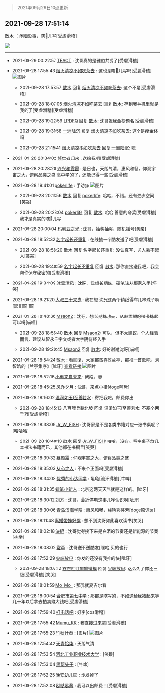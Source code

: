 > 2021年09月29日10点更新
<link rel="stylesheet" href="https://cdn.jsdelivr.net/gh/taotie6/sampleJSON@main/css/photo_show.css">
<meta name="referrer" content="no-referrer" />


 ## 2021-09-28 17:51:14 

 [㪚木](https://www.coolapk.com/feed/30323488?shareKey=YWMyYTgxNzdkMGNjNjE1MmU3ZTY~) ：闲着没事，瞎🐔儿写[受虐滑稽] 

<div class="album">
<img class="img-item" src="https://image.coolapk.com/feed/2021/0928/17/1081091_bdb25489_2672_604@3648x2053.jpeg" />
</div>

 ------- 

- 2021-09-29 00:22:57 [TEACT](uid=1436689) : 沈哥真的是雅俗共赏了[受虐滑稽] 

- 2021-09-28 17:55:43 [烟火清凉不如吃茶去](uid=4279524) : 这也是瞎🐔儿写吗[受虐滑稽] ![图片](https://image.coolapk.com/feed/2020/0423/09/1936170_a5374219_4717_011@1440x1920.jpeg)

    - 2021-09-28 17:57:57 [㪚木](uid=1081091) 回复 [烟火清凉不如吃茶去](uid=4279524): 这个不是[受虐滑稽] 

    - 2021-09-28 18:07:05 [烟火清凉不如吃茶去](uid=4279524) 回复 [㪚木](uid=1081091): 存到我手机里就是我的了[受虐滑稽][受虐滑稽] 

    - 2021-09-28 19:22:59 [LPDFQ](uid=1865902) 回复 [㪚木](uid=1081091): 沈哥祝我金榜题名[受虐滑稽] 

    - 2021-09-28 19:31:58 [一洲陆沉](uid=889471) 回复 [烟火清凉不如吃茶去](uid=4279524): 这个是瘦金体吗 

    - 2021-09-28 21:15:41 [烟火清凉不如吃茶去](uid=4279524) 回复 [一洲陆沉](uid=889471): 嗯 

- 2021-09-28 20:34:02 [悼亡者归来](uid=2627573) : 送给我吧[受虐滑稽] 

- 2021-09-28 20:28:20 [兴兴和霞霞](uid=2029334) : 是日也，天朗气清，惠风和畅，仰观宇宙之大，俯察品类之盛
高中学的了，还能记得一些[受虐滑稽] 

- 2021-09-28 19:41:01 [pokerlife](uid=575409) : 手动@ ![图片](https://image.coolapk.com/feed/2021/0928/19/575409_989a8165_9260_6939@1481x1481.jpeg)

    - 2021-09-28 20:11:56 [㪚木](uid=1081091) 回复 [pokerlife](uid=575409): 哈哈，不错。还有进步空间[笑哭] 

    - 2021-09-28 20:23:04 [pokerlife](uid=575409) 回复 [㪚木](uid=1081091): 哈哈 善意的夸奖[受虐滑稽]我才是真实的瞎🐔儿写 

- 2021-09-28 20:00:04 [玛利亚之光](uid=3142203) : 沈哥，抽奖抽奖，随机摇号[亲亲] 

- 2021-09-28 18:52:32 [名字起长还重复](uid=485854) : 在线抽一个酷友送了吧[受虐滑稽] 

    - 2021-09-28 18:58:20 [㪚木](uid=1081091) 回复 [名字起长还重复](uid=485854): 没认真写，送人丢不起人[笑哭] 

    - 2021-09-28 19:40:59 [名字起长还重复](uid=485854) 回复 [㪚木](uid=1081091): 那你直接送我吧，我会帮你保守秘密的[受虐滑稽] 

- 2021-09-28 19:34:09 [沐雪清风](uid=746399) : 沈哥，我想长期练，硬笔该从那家入手[坏笑] 

- 2021-09-28 19:21:20 [大叔三十来岁](uid=5360167) : 我在想  沈兄这两个镇纸得车几串珠子啊[耶][耶][耶] 

- 2021-09-28 18:48:36 [Msaon2](uid=3407679) : 沈哥，想长期练功夫，从赵孟頫的楷书练起可以吗[喵喵] 

    - 2021-09-28 18:56:40 [㪚木](uid=1081091) 回复 [Msaon2](uid=3407679): 可以，但不太建议。个人经验而言，建议从智永千字文或者大字阴符经入手 

    - 2021-09-28 19:20:45 [Msaon2](uid=3407679) 回复 [㪚木](uid=1081091): 好的谢谢沈哥[喵喵] 

- 2021-09-28 18:54:24 [㪚木](uid=1081091) : 看回复，大家都蛮喜欢兰亭，那推一首歌吧。刘智晗的《兰亭集序》[呲牙]
<a class="feed-link-url" href="https://t4.kugou.com/song.html?id=3E9yC6cy1V3" title="https://t4.kugou.com/song.html?id=3E9yC6cy1V3" target="_blank" rel="nofollow">查看链接</a> ![图片](https://image.coolapk.com/feed/2019/0507/23/1081091_4650_1821@280x157.gif)

- 2021-09-28 18:52:16 [小惠来自未来](uid=847097) : 我姓，惠 

- 2021-09-28 18:45:25 [风乔夕月](uid=2725527) : 沈哥，来点小楷[doge呵斥] 

- 2021-09-28 18:16:02 [温润如玉l至善若水](uid=1713789) : 寄把我吧，邮费你出 

    - 2021-09-28 18:45:13 [八百膘兵蹦北坡](uid=1105274) 回复 [温润如玉l至善若水](uid=1713789): 不塞个两千万[受虐滑稽] 

- 2021-09-28 18:38:09 [Jr_W_FISH](uid=444123) : 沈哥家是不是各类书籍对应一张书桌呢？[哈哈哈] 

    - 2021-09-28 18:40:13 [㪚木](uid=1081091) 回复 [Jr_W_FISH](uid=444123): 哈哈，没有。写字桌子放几本书法书籍而已，其他都在书橱里[笑哭] 

- 2021-09-28 18:39:32 [慕颜霜](uid=3801065) : 仰观宇宙之大，俯察品类之盛 

- 2021-09-28 18:35:03 [从心之人](uid=3359478) : 不来个正面吗[受虐滑稽] 

- 2021-09-28 18:34:08 [优秀的小达同学](uid=3114536) : 龟龟[流汗滑稽][牛啤] 

- 2021-09-28 18:31:35 [蜡笔小新人](uid=4236945) : 北京这两天天气就是这样的。[呲牙] 

- 2021-09-28 18:30:12 [刘方](uid=2727798) : 沈哥，最近停电这事儿咋认识啊[呲牙] 

- 2021-09-28 18:30:06 [青岛滨海学院](uid=1311045) : 惠风和畅，梅艳秀芬芳[doge原谅ta] 

- 2021-09-28 18:11:48 [离婚带娃好累](uid=8385282) : 想不到沈哥如此喜欢读书[笑哭] 

- 2021-09-28 18:02:18 [決絕](uid=2288436) : 沈哥觉得接下来是白酒的节奏还是新能源的节奏[抱拳] 

- 2021-09-28 18:08:02 [常牵](uid=1479851) : 沈哥送不送酷友[嘿哈]买的也行 

- 2021-09-28 17:52:29 [尖端放电](uid=339765) : 你发的还没有我推的快[呲牙] 

    - 2021-09-28 18:07:12 [吞吞吐吐偷偷摸摸](uid=4177414) 回复 [尖端放电](uid=339765): 这么久了你还三级[受虐滑稽][笑哭] 

- 2021-09-28 18:01:59 [Mo_Mo_](uid=432865) : 那我就夏吉尔看 

- 2021-09-28 18:00:54 [合肥市第七中学](uid=3597151) : 那都是瞎写的，不如送给我裱起来等几十年以后拿去拍卖赚大钱吧[受虐滑稽] 

- 2021-09-28 17:59:40 [打电话吧](uid=1906112) : 好字[cos滑稽] 

- 2021-09-28 17:55:42 [Mumu_KK](uid=1355663) : 我直接过来拿[受虐滑稽] 

- 2021-09-28 17:55:23 [竹秋什叁](uid=2319428) : [图片] ![图片](https://image.coolapk.com/feed/2021/0928/17/2319428_badafc79_2921_8692@1080x840.jpeg)

- 2021-09-28 17:54:42 [天青拾柒](uid=2874164) : 天朗气清 

- 2021-09-28 17:53:54 [河北工业职业技术大学](uid=3415552) : [笑眼] 

- 2021-09-28 17:53:04 [黑帮头子](uid=2838832) : [牛啤] 

- 2021-09-28 17:52:25 [晚安幼儿园](uid=2059855) : 沙发掉了 

- 2021-09-28 17:52:08 [哒哒哒酱](uid=3456742) : 我可以出邮费！[受虐滑稽] 

